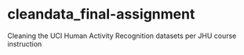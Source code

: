 # cleandata_final-assignment
Cleaning the UCI Human Activity Recognition datasets per JHU course instruction
